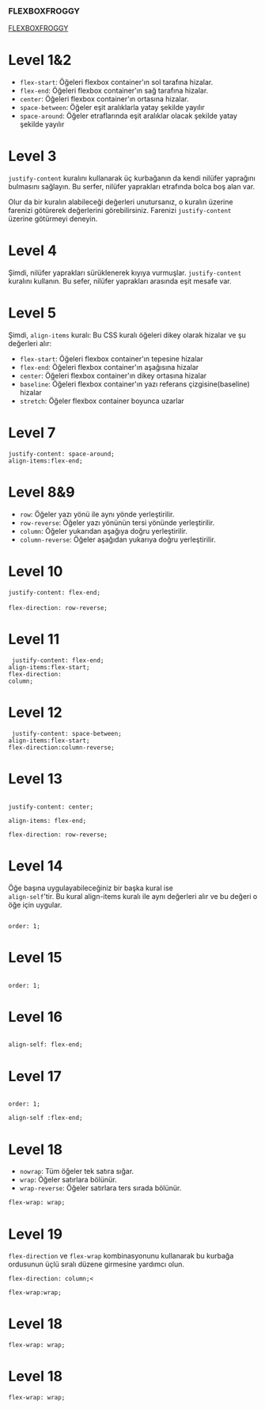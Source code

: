 ### FLEXBOXFROGGY

<a href="https://flexboxfroggy.com/#tr"> FLEXBOXFROGGY</a>

<h1>Level 1&2</h1>
<ul>
    <li><code>flex-start</code>: Öğeleri flexbox container'ın sol tarafına hizalar.</li>
    <li><code>flex-end</code>: Öğeleri flexbox container'ın sağ tarafına hizalar.</li>
    <li><code>center</code>: Öğeleri flexbox container'ın ortasına hizalar.</li>
    <li><code>space-between</code>: Öğeler eşit aralıklarla yatay şekilde yayılır</li>
    <li><code>space-around</code>: Öğeler etraflarında eşit aralıklar olacak şekilde yatay şekilde yayılır</li>
</ul>

<h1>Level 3</h1>
<p >
    <p><code class="help">justify-content</code> kuralını kullanarak üç kurbağanın da kendi nilüfer yaprağını bulmasını
        sağlayın. Bu serfer, nilüfer yaprakları etrafında bolca boş alan var.</p>
    <p> Olur da bir kuralın alabileceği değerleri unutursanız, o kuralın üzerine farenizi götürerek değerlerini
        görebilirsiniz. Farenizi <code class="help">justify-content</code> üzerine götürmeyi deneyin.</p>
</p>
<h1>Level 4</h1>
<p>Şimdi, nilüfer yaprakları sürüklenerek kıyıya vurmuşlar. <code class="help">justify-content</code> kuralını kullanın. Bu sefer, nilüfer yaprakları arasında eşit mesafe var.</p>
<h1>Level 5</h1>
<p id="instructions">
    <p>Şimdi, <code class="help">align-items</code> kuralı: Bu CSS kuralı öğeleri dikey olarak hizalar ve şu değerleri alır:</p>
    <ul>
        <li><code>flex-start</code>: Öğeleri flexbox container'ın tepesine hizalar</li>
        <li><code>flex-end</code>: Öğeleri flexbox container'ın aşağısına hizalar</li>
        <li><code>center</code>: Öğeleri flexbox container'ın dikey ortasına hizalar</li>
        <li><code>baseline</code>: Öğeleri flexbox container'ın yazı referans çizgisine(baseline) hizalar</li>
        <li><code>stretch</code>: Öğeler flexbox container boyunca uzarlar</li>
    </ul>
</p>

<h1>Level 7</h1>
<code>justify-content: space-around;</code>
</br>
<code>align-items:flex-end;</code>

<h1>Level 8&9</h1>
<ul>
  <li><code>row</code>: Öğeler yazı yönü ile aynı yönde yerleştirilir.</li>
  <li><code>row-reverse</code>: Öğeler yazı yönünün tersi yönünde yerleştirilir.</li>
  <li><code>column</code>: Öğeler yukarıdan aşağıya doğru yerleştirilir.</li>
  <li><code>column-reverse</code>: Öğeler aşağıdan yukarıya doğru yerleştirilir.</li>
</ul>

<h1>Level 10</h1>
<code>justify-content: flex-end;
</code>
</br>
<code>flex-direction: row-reverse;</code>
<h1>Level 11</h1>

<code> justify-content: flex-end; </code>
</br>
<code>align-items:flex-start; </code>
</br>
<code>flex-direction: column; </code>

<h1>Level 12</h1>
<code> justify-content: space-between;  </code>
</br>
<code>align-items:flex-start; </code>
</br>
<code>flex-direction:column-reverse; </code>
<h1>Level 13</h1>
<code>
justify-content: center; </br>
align-items: flex-end; </br>
flex-direction: row-reverse;</code>
<h1>Level 14</h1>
<p>Öğe başına uygulayabileceğiniz bir başka kural ise <code>
align-self</code>'tir. Bu kural align-items kuralı ile aynı değerleri alır ve bu değeri o öğe için uygular.</p>
<code>
order: 1;</code>
<h1>Level 15</h1>
<code>
order: 1;</code>

<h1>Level 16</h1>
<code>
align-self: flex-end;</code>
<h1>Level 17</h1>
<code>
order: 1;</br>
align-self :flex-end;</code>
<h1>Level 18</h1>
<ul><li><code>nowrap</code>: Tüm öğeler tek satıra sığar.</li><li><code>wrap</code>: Öğeler satırlara bölünür.</li><li><code>wrap-reverse</code>: Öğeler satırlara ters sırada bölünür.</li></ul>
<code>flex-wrap: wrap;</code>
<h1>Level 19</h1>
<p><code class="help">flex-direction</code> ve <code class="help">flex-wrap</code> kombinasyonunu kullanarak bu kurbağa ordusunun üçlü sıralı düzene girmesine yardımcı olun.</p>
<code>flex-direction: column;<<br>
flex-wrap:wrap;</code>
<h1>Level 18</h1>
<code>flex-wrap: wrap;</code>
<h1>Level 18</h1>
<code>flex-wrap: wrap;</code>
